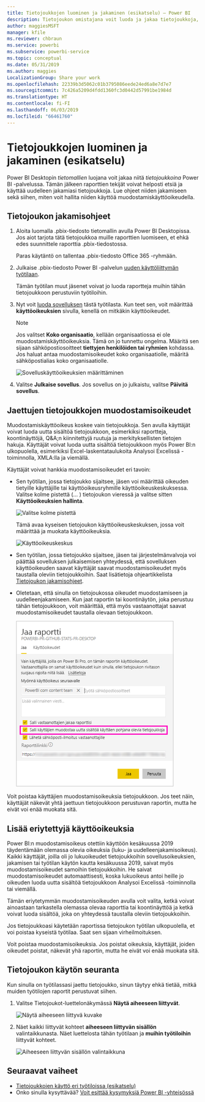 ```yaml
---
title: Tietojoukkojen luominen ja jakaminen (esikatselu) – Power BI
description: Tietojoukon omistajana voit luoda ja jakaa tietojoukkoja, jotta muutkin voivat käyttää niitä. Lue ohjeet siihen, miten voit hallita tietojen käyttöä muodostamiskäyttöoikeuden avulla.
author: maggiesMSFT
manager: kfile
ms.reviewer: chbraun
ms.service: powerbi
ms.subservice: powerbi-service
ms.topic: conceptual
ms.date: 05/31/2019
ms.author: maggies
LocalizationGroup: Share your work
ms.openlocfilehash: 22339b3d5062c01b3795086eede24ed6a8e7d7e7
ms.sourcegitcommit: 7c426a5209d4fdd1360fc3d0442d57991be1984d
ms.translationtype: HT
ms.contentlocale: fi-FI
ms.lasthandoff: 06/03/2019
ms.locfileid: "66461760"
---
```

# <a name="create-and-share-datasets-preview"></a>Tietojoukkojen luominen ja jakaminen (esikatselu)

Power BI Desktopin *tietomallien* luojana voit jakaa niitä *tietojoukkoina* Power BI -palvelussa. Tämän jälkeen raporttien tekijät voivat helposti etsiä ja käyttää uudelleen jakamiasi tietojoukkoja. Lue ohjeet niiden jakamiseen sekä siihen, miten voit hallita niiden käyttöä muodostamiskäyttöoikeudella.

## <a name="steps-to-sharing-your-dataset"></a>Tietojoukon jakamisohjeet

1. Aloita luomalla .pbix-tiedosto tietomallin avulla Power BI Desktopissa. Jos aiot tarjota tätä tietojoukkoa muille raporttien luomiseen, et ehkä edes suunnittele raporttia .pbix-tiedostossa.

    Paras käytäntö on tallentaa .pbix-tiedosto Office 365 -ryhmään.

1. Julkaise .pbix-tiedosto Power BI -palvelun [uuden käyttöliittymän työtilaan](service-create-the-new-workspaces.md).
    
    Tämän työtilan muut jäsenet voivat jo luoda raportteja muihin tähän tietojoukkoon perustuviin työtiloihin.

1. Nyt voit [luoda sovelluksen](service-create-distribute-apps.md) tästä työtilasta. Kun teet sen, voit määrittää **käyttöoikeuksien** sivulla, kenellä on mitkäkin käyttöoikeudet.

    > [!NOTE]
    > Jos valitset **Koko organisaatio**, kellään organisaatiossa ei ole muodostamiskäyttöoikeuksia. Tämä on jo tunnettu ongelma. Määritä sen sijaan sähköpostiosoitteet **tiettyjen henkilöiden tai ryhmien** kohdassa.  Jos haluat antaa muodostamisoikeudet koko organisaatiolle, määritä sähköpostialias koko organisaatiolle.

    ![Sovelluskäyttöoikeuksien määrittäminen](media/service-datasets-build-permissions/power-bi-dataset-app-permissions.png)

1. Valitse **Julkaise sovellus**. Jos sovellus on jo julkaistu, valitse **Päivitä sovellus**.

## <a name="build-permissions-for-shared-datasets"></a>Jaettujen tietojoukkojen muodostamisoikeudet

Muodostamiskäyttöoikeus koskee vain tietojoukkoja. Sen avulla käyttäjät voivat luoda uutta sisältöä tietojoukkoon, esimerkiksi raportteja, koontinäyttöjä, Q&A;n kiinnitettyjä ruutuja ja merkityksellisten tietojen hakuja. Käyttäjät voivat luoda uutta sisältöä tietojoukkoon myös Power BI:n ulkopuolella, esimerkiksi Excel-laskentataulukoita Analysoi Excelissä -toiminnolla, XMLA:lla ja viemällä.

Käyttäjät voivat hankkia muodostamisoikeudet eri tavoin:

- Sen työtilan, jossa tietojoukko sijaitsee, jäsen voi määrittää oikeuden tietyille käyttäjille tai käyttöoikeusryhmille käyttöoikeuskeskuksessa. Valitse kolme pistettä (... ) tietojoukon vieressä ja valitse sitten **Käyttöoikeuksien hallinta**.

    ![Valitse kolme pistettä](media/service-datasets-build-permissions/power-bi-dataset-manage-permissions.png)

    Tämä avaa kyseisen tietojoukon käyttöoikeuskeskuksen, jossa voit määrittää ja muokata käyttöoikeuksia.

    ![Käyttöoikeuskeskus](media/service-datasets-build-permissions/power-bi-dataset-permissions.png)

- Sen työtilan, jossa tietojoukko sijaitsee, jäsen tai järjestelmänvalvoja voi päättää sovelluksen julkaisemisen yhteydessä, että sovelluksen käyttöoikeuden saavat käyttäjät saavat muodostamisoikeudet myös taustalla oleviin tietojoukkoihin. Saat lisätietoja ohjeartikkelista [Tietojoukon jakamisohjeet](#steps-to-sharing-your-dataset).

- Oletetaan, että sinulla on tietojoukossa oikeudet muodostamiseen ja uudelleenjakamiseen. Kun jaat raportin tai koontinäytön, joka perustuu tähän tietojoukkoon, voit määrittää, että myös vastaanottajat saavat muodostamisoikeudet taustalla olevaan tietojoukkoon.

    ![Muodostamisoikeudet](media/service-datasets-build-permissions/power-bi-share-report-allow-users.png)

Voit poistaa käyttäjien muodostamisoikeuksia tietojoukkoon. Jos teet näin, käyttäjät näkevät yhtä jaettuun tietojoukkoon perustuvan raportin, mutta he eivät voi enää muokata sitä.

## <a name="more-granular-permissions"></a>Lisää eriytettyjä käyttöoikeuksia

Power BI:n muodostamisoikeus otettiin käyttöön kesäkuussa 2019 täydentämään olemassa olevia oikeuksia (luku- ja uudelleenjakamisoikeus). Kaikki käyttäjät, joilla oli jo lukuoikeudet tietojoukkoihin sovellusoikeuksien, jakamisen tai työtilan käytön kautta kesäkuussa 2019, saivat myös muodostamisoikeudet samoihin tietojoukkoihin. He saivat muodostamisoikeudet automaattisesti, koska lukuoikeus antoi heille jo oikeuden luoda uutta sisältöä tietojoukkoon Analysoi Excelissä -toiminnolla tai viemällä.

Tämän eriytetymmän muodostamisoikeuden avulla voit valita, ketkä voivat ainoastaan tarkastella olemassa olevaa raporttia tai koontinäyttöä ja ketkä voivat luoda sisältöä, joka on yhteydessä taustalla oleviin tietojoukkoihin.

Jos tietojoukkoasi käytetään raportissa tietojoukon työtilan ulkopuolella, et voi poistaa kyseistä työtilaa. Saat sen sijaan virheilmoituksen.

Voit poistaa muodostamisoikeuksia. Jos poistat oikeuksia, käyttäjät, joiden oikeudet poistat, näkevät yhä raportin, mutta he eivät voi enää muokata sitä.

## <a name="track-your-dataset-usage"></a>Tietojoukon käytön seuranta

Kun sinulla on työtilassasi jaettu tietojoukko, sinun täytyy ehkä tietää, mitkä muiden työtilojen raportit perustuvat siihen.

1. Valitse Tietojoukot-luettelonäkymässä **Näytä aiheeseen liittyvät**.

    ![Näytä aiheeseen liittyvä kuvake](media/service-datasets-build-permissions/power-bi-dataset-view-related-to-dataset.png)

1. Näet kaikki liittyvät kohteet **aiheeseen liittyvän sisällön** valintaikkunasta. Näet luettelosta tähän työtilaan ja **muihin työtiloihin** liittyvät kohteet.
 
    ![Aiheeseen liittyvän sisällön valintaikkuna](media/service-datasets-build-permissions/power-bi-dataset-related-workspaces.png)

## <a name="next-steps"></a>Seuraavat vaiheet

- [Tietojoukkojen käyttö eri työtiloissa (esikatselu)](service-datasets-across-workspaces.md)
- Onko sinulla kysyttävää? [Voit esittää kysymyksiä Power BI -yhteisössä](http://community.powerbi.com/)

